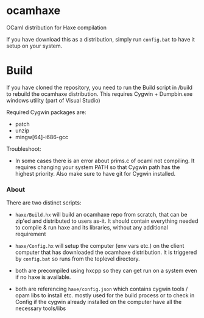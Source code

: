# ocamhaxe

OCaml distribution for Haxe compilation

If you have download this as a distribution, simply run `config.bat` to have it setup on your system.

# Build

If you have cloned the repository, you need to run the Build script in /build to rebuild the ocamhaxe distribution. This requires Cygwin  + Dumpbin.exe windows utility (part of Visual Studio)

Required Cygwin packages are:
  - patch
  - unzip
  - mingw[64]-i686-gcc

Troubleshoot:

- In some cases there is an error about prims.c of ocaml not compiling. It requires changing your system PATH so that Cygwin path has the highest priority. Also make sure to have git for Cygwin installed.

### About

There are two distinct scripts:

- `haxe/Build.hx` will build an ocamhaxe repo from scratch, that can be zip'ed and distributed to users as-it. It should contain everything needed to compile & run haxe and its libraries, without any additional requirement 

- `haxe/Config.hx` will setup the computer (env vars etc.) on the client computer that has downloaded the ocamhaxe distribution. It is triggered by `config.bat` so runs from the toplevel directory. 

- both are precompiled using hxcpp so they can get run on a system even if no haxe is available.

- both are referencing `haxe/config.json` which contains cygwin tools / opam libs to install etc. mostly used for the build process or to check in Config if the cygwin already installed on the computer have all the necessary tools/libs
